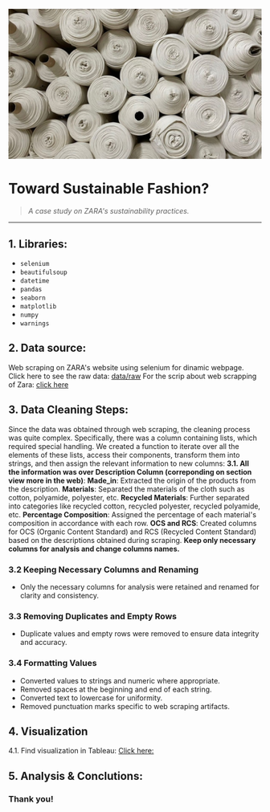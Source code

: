 ![Descripción opcional](img/portada.jpeg)

# Toward Sustainable Fashion?
> _A case study on ZARA's sustainability practices._
----

## 1. Libraries:
- `selenium`
- `beautifulsoup`
- `datetime`
- `pandas`
- `seaborn`
- `matplotlib`
- `numpy`
- `warnings`

## 2. Data source:
Web scraping on ZARA's website using selenium for dinamic webpage. Click here to see the raw data: [data/raw](data/raw)
For the scrip about web scrapping of Zara: [click here](notebook_web_scraping.ipynb) 
    

## 3. Data Cleaning Steps: 
Since the data was obtained through web scraping, the cleaning process was quite complex. 
Specifically, there was a column containing lists, which required special handling. We created a function to iterate over all the elements of these lists, access their components, transform them into strings, and then assign the relevant information to new columns:
**3.1. All the information was over Description Column (correponding on section view more in the web)**:
**Made_in**: Extracted the origin of the products from the description.
**Materials**: Separated the materials of the cloth such as cotton, polyamide, polyester, etc.
**Recycled Materials**: Further separated into categories like recycled cotton, recycled polyester, recycled polyamide, etc.
**Percentage Composition**: Assigned the percentage of each material's composition in accordance with each row.
**OCS and RCS**: Created columns for OCS (Organic Content Standard) and RCS (Recycled Content Standard) based on the descriptions obtained during scraping.
**Keep only necessary columns for analysis and change columns names.**

### 3.2 Keeping Necessary Columns and Renaming
- Only the necessary columns for analysis were retained and renamed for clarity and consistency.

### 3.3 Removing Duplicates and Empty Rows
- Duplicate values and empty rows were removed to ensure data integrity and accuracy.

### 3.4 Formatting Values
- Converted values to strings and numeric where appropriate.
- Removed spaces at the beginning and end of each string.
- Converted text to lowercase for uniformity.
- Removed punctuation marks specific to web scraping artifacts.
 

## 4. Visualization
4.1. Find visualization in Tableau: [Click here:](https://public.tableau.com/app/profile/luna.tissera/viz/Tableau_ZARA_2/Historia1?publish=yes) <br>


## 5. Analysis & Conclutions:




### Thank you!

